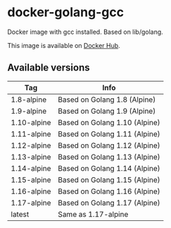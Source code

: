 # docker-golang-gcc

Docker image with gcc installed. Based on lib/golang.

This image is available on [Docker Hub](https://hub.docker.com/r/tetafro/golang-gcc/).

## Available versions

| Tag         | Info
| ----------- | ----
| 1.8-alpine  | Based on Golang 1.8 (Alpine)
| 1.9-alpine  | Based on Golang 1.9 (Alpine)
| 1.10-alpine | Based on Golang 1.10 (Alpine)
| 1.11-alpine | Based on Golang 1.11 (Alpine)
| 1.12-alpine | Based on Golang 1.12 (Alpine)
| 1.13-alpine | Based on Golang 1.13 (Alpine)
| 1.14-alpine | Based on Golang 1.14 (Alpine)
| 1.15-alpine | Based on Golang 1.15 (Alpine)
| 1.16-alpine | Based on Golang 1.16 (Alpine)
| 1.17-alpine | Based on Golang 1.17 (Alpine)
| latest      | Same as 1.17-alpine
